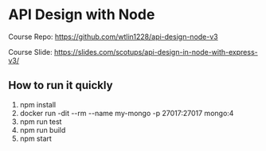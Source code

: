# API Design with Node

Course Repo: https://github.com/wtlin1228/api-design-node-v3

Course Slide: https://slides.com/scotups/api-design-in-node-with-express-v3/

## How to run it quickly

1. npm install
2. docker run -dit --rm --name my-mongo -p 27017:27017 mongo:4
3. npm run test
4. npm run build
5. npm start
